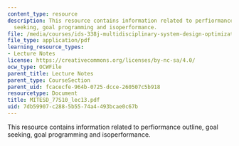 ```yaml
---
content_type: resource
description: This resource contains information related to perfiormance outline, goal
  seeking, goal programming and isoperformance.
file: /media/courses/ids-338j-multidisciplinary-system-design-optimization-spring-2010/7db59907c2885b5574a4493bcae0c67b_MITESD_77S10_lec13.pdf
file_type: application/pdf
learning_resource_types:
- Lecture Notes
license: https://creativecommons.org/licenses/by-nc-sa/4.0/
ocw_type: OCWFile
parent_title: Lecture Notes
parent_type: CourseSection
parent_uid: fcacecfe-964b-0725-dcce-260507c5b918
resourcetype: Document
title: MITESD_77S10_lec13.pdf
uid: 7db59907-c288-5b55-74a4-493bcae0c67b
---
```

This resource contains information related to perfiormance outline, goal seeking, goal programming and isoperformance.